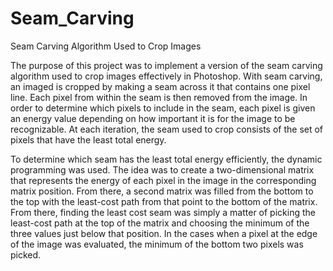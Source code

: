 # Seam_Carving
Seam Carving Algorithm Used to Crop Images

The purpose of this project was to implement a version of the seam carving algorithm used to crop images effectively in Photoshop. With seam carving, an imaged is cropped by
making a seam across it that contains one pixel line. Each pixel from within the seam is then removed from the image. In order to determine which pixels to include
in the seam, each pixel is given an energy value depending on how important it is for the image to be recognizable. At each iteration, the seam used to crop
consists of the set of pixels that have the least total energy.

To determine which seam has the least total energy efficiently, the dynamic programming was used. The idea was to create a two-dimensional
matrix that represents the energy of each pixel in the image in the corresponding matrix position. From there, a second matrix was filled from the bottom
to the top with the least-cost path from that point to the bottom of the matrix. From there, finding the least cost seam was simply a matter of picking the least-cost
path at the top of the matrix and choosing the minimum of the three values just below that position. In the cases when a pixel at the edge of the image was evaluated,
the minimum of the bottom two pixels was picked.
